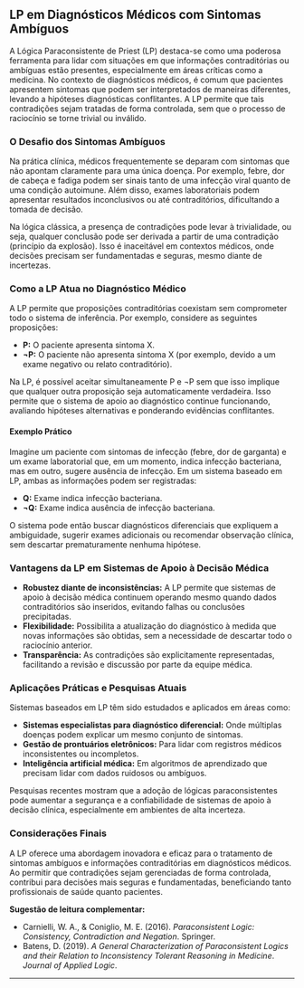 
## LP em Diagnósticos Médicos com Sintomas Ambíguos

A Lógica Paraconsistente de Priest (LP) destaca-se como uma poderosa ferramenta para lidar com situações em que informações contraditórias ou ambíguas estão presentes, especialmente em áreas críticas como a medicina. No contexto de diagnósticos médicos, é comum que pacientes apresentem sintomas que podem ser interpretados de maneiras diferentes, levando a hipóteses diagnósticas conflitantes. A LP permite que tais contradições sejam tratadas de forma controlada, sem que o processo de raciocínio se torne trivial ou inválido.

### O Desafio dos Sintomas Ambíguos

Na prática clínica, médicos frequentemente se deparam com sintomas que não apontam claramente para uma única doença. Por exemplo, febre, dor de cabeça e fadiga podem ser sinais tanto de uma infecção viral quanto de uma condição autoimune. Além disso, exames laboratoriais podem apresentar resultados inconclusivos ou até contraditórios, dificultando a tomada de decisão.

Na lógica clássica, a presença de contradições pode levar à trivialidade, ou seja, qualquer conclusão pode ser derivada a partir de uma contradição (princípio da explosão). Isso é inaceitável em contextos médicos, onde decisões precisam ser fundamentadas e seguras, mesmo diante de incertezas.

### Como a LP Atua no Diagnóstico Médico

A LP permite que proposições contraditórias coexistam sem comprometer todo o sistema de inferência. Por exemplo, considere as seguintes proposições:

- **P:** O paciente apresenta sintoma X.
- **¬P:** O paciente não apresenta sintoma X (por exemplo, devido a um exame negativo ou relato contraditório).

Na LP, é possível aceitar simultaneamente P e ¬P sem que isso implique que qualquer outra proposição seja automaticamente verdadeira. Isso permite que o sistema de apoio ao diagnóstico continue funcionando, avaliando hipóteses alternativas e ponderando evidências conflitantes.

#### Exemplo Prático

Imagine um paciente com sintomas de infecção (febre, dor de garganta) e um exame laboratorial que, em um momento, indica infecção bacteriana, mas em outro, sugere ausência de infecção. Em um sistema baseado em LP, ambas as informações podem ser registradas:

- **Q:** Exame indica infecção bacteriana.
- **¬Q:** Exame indica ausência de infecção bacteriana.

O sistema pode então buscar diagnósticos diferenciais que expliquem a ambiguidade, sugerir exames adicionais ou recomendar observação clínica, sem descartar prematuramente nenhuma hipótese.

### Vantagens da LP em Sistemas de Apoio à Decisão Médica

- **Robustez diante de inconsistências:** A LP permite que sistemas de apoio à decisão médica continuem operando mesmo quando dados contraditórios são inseridos, evitando falhas ou conclusões precipitadas.
- **Flexibilidade:** Possibilita a atualização do diagnóstico à medida que novas informações são obtidas, sem a necessidade de descartar todo o raciocínio anterior.
- **Transparência:** As contradições são explicitamente representadas, facilitando a revisão e discussão por parte da equipe médica.

### Aplicações Práticas e Pesquisas Atuais

Sistemas baseados em LP têm sido estudados e aplicados em áreas como:

- **Sistemas especialistas para diagnóstico diferencial:** Onde múltiplas doenças podem explicar um mesmo conjunto de sintomas.
- **Gestão de prontuários eletrônicos:** Para lidar com registros médicos inconsistentes ou incompletos.
- **Inteligência artificial médica:** Em algoritmos de aprendizado que precisam lidar com dados ruidosos ou ambíguos.

Pesquisas recentes mostram que a adoção de lógicas paraconsistentes pode aumentar a segurança e a confiabilidade de sistemas de apoio à decisão clínica, especialmente em ambientes de alta incerteza.

### Considerações Finais

A LP oferece uma abordagem inovadora e eficaz para o tratamento de sintomas ambíguos e informações contraditórias em diagnósticos médicos. Ao permitir que contradições sejam gerenciadas de forma controlada, contribui para decisões mais seguras e fundamentadas, beneficiando tanto profissionais de saúde quanto pacientes.

**Sugestão de leitura complementar:**  
- Carnielli, W. A., & Coniglio, M. E. (2016). *Paraconsistent Logic: Consistency, Contradiction and Negation*. Springer.
- Batens, D. (2019). *A General Characterization of Paraconsistent Logics and their Relation to Inconsistency Tolerant Reasoning in Medicine*. *Journal of Applied Logic*.

---
```